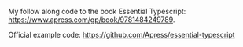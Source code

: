 My follow along code to the book Essential Typescript:
https://www.apress.com/gp/book/9781484249789.

Official example code: https://github.com/Apress/essential-typescript
